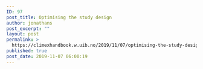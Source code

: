 ```yaml
---
ID: 97
post_title: Optimising the study design
author: jonathans
post_excerpt: ""
layout: post
permalink: >
  https://climexhandbook.w.uib.no/2019/11/07/optimising-the-study-design/
published: true
post_date: 2019-11-07 06:00:19
---
```

&nbsp;